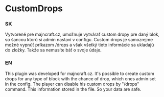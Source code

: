 # CustomDrops
### SK
Vytvorené pre majncraft.cz, umožnuje vytvárať custom dropy pre daný blok, so šancou ktorú si admin nastaví v configu. Custom drops je samozrejme možné vypnúť príkazom /drops a však všetký tieto informácie sa ukladajú do zložky. Takže sa nemusíte báť o svoje údaje. 

### EN
This plugin was developed for majncraft.cz. It's possible to create custom drops for any type of block with the chance of drop, which ones admin set in the config. The player can disable his custom drops by "/drops" command. This information stored in the file. So your data are safe.
